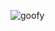 ![goofy](https://www.google.com/url?sa=i&url=https%3A%2F%2Fwww.youtube.com%2Fwatch%3Fv%3DyIy9vjg-hjc&psig=AOvVaw1u_GU3eTlkAkGTIkeUj4zB&ust=1645729976693000&source=images&cd=vfe&ved=0CAsQjRxqFwoTCKD-74jElvYCFQAAAAAdAAAAABAD)